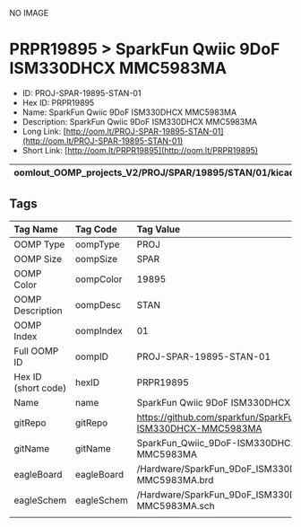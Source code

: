 


  
NO IMAGE  
# PRPR19895 > SparkFun Qwiic 9DoF ISM330DHCX MMC5983MA

- ID: PROJ-SPAR-19895-STAN-01
- Hex ID: PRPR19895
- Name: SparkFun Qwiic 9DoF ISM330DHCX MMC5983MA
- Description: SparkFun Qwiic 9DoF ISM330DHCX MMC5983MA
- Long Link: [http://oom.lt/PROJ-SPAR-19895-STAN-01](http://oom.lt/PROJ-SPAR-19895-STAN-01)
- Short Link: [http://oom.lt/PRPR19895](http://oom.lt/PRPR19895)
  

|oomlout_OOMP_projects_V2/PROJ/SPAR/19895/STAN/01/kicadPcb3dFront.png|oomlout_OOMP_projects_V2/PROJ/SPAR/19895/STAN/01/kicadPcb3dBack.png|oomlout_OOMP_projects_V2/PROJ/SPAR/19895/STAN/01/kicadPcb3d.png||
| :---: | :---: | :---: | :---: |

## Tags
  

|Tag Name|Tag Code|Tag Value|
| :--- | :--- | :--- |
|OOMP Type|oompType|PROJ|
|OOMP Size|oompSize|SPAR|
|OOMP Color|oompColor|19895|
|OOMP Description|oompDesc|STAN|
|OOMP Index|oompIndex|01|
|Full OOMP ID|oompID|PROJ-SPAR-19895-STAN-01|
|Hex ID (short code)|hexID|PRPR19895|
|Name|name|SparkFun Qwiic 9DoF ISM330DHCX MMC5983MA|
|gitRepo|gitRepo|https://github.com/sparkfun/SparkFun_Qwiic_9DoF-ISM330DHCX-MMC5983MA|
|gitName|gitName|SparkFun_Qwiic_9DoF-ISM330DHCX-MMC5983MA|
|eagleBoard|eagleBoard|/Hardware/SparkFun_9DoF_ISM330DHCX-MMC5983MA.brd|
|eagleSchem|eagleSchem|/Hardware/SparkFun_9DoF_ISM330DHCX-MMC5983MA.sch|
||||
